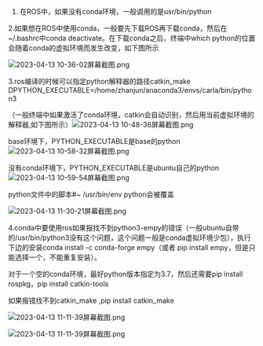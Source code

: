 1. 在ROS中，如果没有conda环境，一般调用的是usr/bin/python

2.如果想在ROS中使用conda，一般要先下载ROS再下载conda，然后在~/.bashrc中conda deactivate。在下载conda之后，终端中which python的位置会随着conda的虚拟环境而发生改变，如下图所示


![2023-04-13 10-36-02屏幕截图.png](../_resources/2023-04-13%2010-36-02屏幕截图.png)

3.ros编译的时候可以指定python解释器的路径catkin_make DPYTHON_EXECUTABLE=/home/zhanjun/anaconda3/envs/carla/bin/python3

（一般终端中如果激活了conda环境，catkin会自动识别，然后用当前虚拟环境的解释器,如下图所示）![2023-04-13 10-48-36屏幕截图.png](../_resources/2023-04-13%2010-48-36屏幕截图.png)

base环境下，PYTHON_EXECUTABLE是base的python
![2023-04-13 10-58-32屏幕截图.png](../_resources/2023-04-13%2010-58-32屏幕截图.png)

没有conda环境下，PYTHON_EXECUTABLE是ubuntu自己的python
![2023-04-13 10-59-54屏幕截图.png](../_resources/2023-04-13%2010-59-54屏幕截图.png)

python文件中的脚本#~ /usr/bin/env python会被覆盖

![2023-04-13 11-30-21屏幕截图.png](../_resources/2023-04-13%2011-30-21屏幕截图.png)

4.conda中要使用ros如果报找不到python3-empy的错误（一般ubuntu自带的/usr/bin/python3没有这个问题，这个问题一般是conda虚拟环境少包），执行下边的安装conda install -c conda-forge empy（或者 pip install empy，但是只能选择一个，不能重复安装）。

对于一个空的conda环境，最好python版本指定为3.7，然后还需要pip install rospkg，pip install catkin-tools

如果报错找不到catkin_make ,pip install catkin_make

![2023-04-13 11-11-39屏幕截图.png](../_resources/2023-04-13%2011-11-39屏幕截图.png)

![2023-04-13 11-11-39屏幕截图.png](../_resources/2023-04-13%2011-11-39屏幕截图.png)